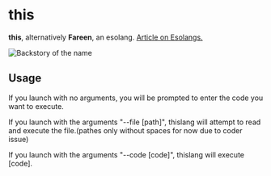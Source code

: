 # this
**this**, alternatively **Fareen**, an esolang. [Article on Esolangs.](https://esolangs.org/wiki/This)

![Backstory of the name](https://cdn.discordapp.com/attachments/853155168170147910/926630262488584262/unknown.png)

## Usage
If you launch with no arguments, you will be prompted to enter the code you want to execute.

If you launch with the arguments "--file [path]", thislang will attempt to read and execute the file.(pathes only without spaces for now due to coder issue)

If you launch with the arguments "--code [code]", thislang will execute [code].
